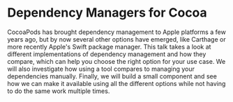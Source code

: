# Dependency Managers for Cocoa

CocoaPods has brought dependency management to Apple platforms a few years ago, but by now several 
other options have emerged, like Carthage or more recently Apple's Swift package manager. This talk 
takes a look at different implementations of dependency management and how they compare, which can 
help you choose the right option for your use case. We will also investigate how using a tool compares 
to managing your dependencies manually. Finally, we will build a small component and see how we can 
make it available using all the different options while not having to do the same work multiple times.
